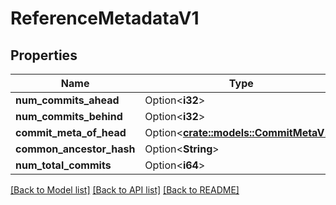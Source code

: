 # ReferenceMetadataV1

## Properties

Name | Type | Description | Notes
------------ | ------------- | ------------- | -------------
**num_commits_ahead** | Option<**i32**> |  | [optional]
**num_commits_behind** | Option<**i32**> |  | [optional]
**commit_meta_of_head** | Option<[**crate::models::CommitMetaV1**](CommitMeta_V1.md)> |  | [optional]
**common_ancestor_hash** | Option<**String**> |  | [optional]
**num_total_commits** | Option<**i64**> |  | [optional]

[[Back to Model list]](../README.md#documentation-for-models) [[Back to API list]](../README.md#documentation-for-api-endpoints) [[Back to README]](../README.md)


